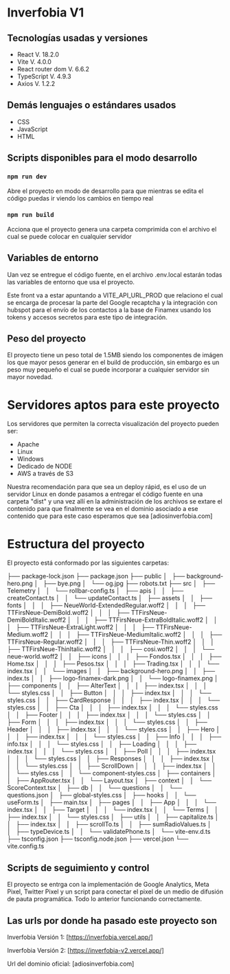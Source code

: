 # Inverfobia V1

## Tecnologías usadas y versiones

- React V. 18.2.0
- Vite V. 4.0.0
- React router dom V. 6.6.2
- TypeScript V. 4.9.3
- Axios V. 1.2.2

## Demás lenguajes o estándares usados

- CSS
- JavaScript
- HTML

## Scripts disponibles para el modo desarrollo

### `npm run dev`

Abre el proyecto en modo de desarrollo para que mientras se edita el código puedas ir viendo los cambios en tiempo real

### `npm run build`

Acciona que el proyecto genera una carpeta comprimida con el archivo el cual se puede colocar en cualquier servidor

## Variables de entorno

Uan vez se entregue el código fuente, en el archivo .env.local estarán todas las variables de entorno que usa el proyecto.

Este front va a estar apuntando a VITE_API_URL_PROD que relaciono el cual se encarga de procesar la parte del Google recaptcha y la integración con hubspot para el envío de los contactos a la base de Finamex usando los tokens y accesos secretos para este tipo de integración.

## Peso del proyecto

El proyecto tiene un peso total de 1.5MB siendo los componentes de imágen los que mayor pesos generar en el build de producción, sin embargo es un peso muy pequeño el cual se puede incorporar a cualquier servidor sin mayor novedad.

# Servidores aptos para este proyecto

Los servidores que permiten la correcta visualización del proyecto pueden ser:

- Apache
- Linux
- Windows
- Dedicado de NODE
- AWS a través de S3

Nuestra recomendación para que sea un deploy rápid, es el uso de un servidor Linux en donde pasamos a entregar el código fuente en una carpeta "dist" y una vez allí en la administración de los archivos se extare el contenido para que finalmente se vea en el dominio asociado a ese contenido que para este caso esperamos que sea [adiosinverfobia.com]

# Estructura del proyecto

El proyecto está conformado por las siguientes carpetas:

├── package-lock.json
├── package.json
├── public
│   ├── background-hero.png
│   ├── bye.png
│   └── og.jpg
├── robots.txt
├── src
│   ├── Telemetry
│   │   └── rollbar-config.ts
│   ├── apis
│   │   ├── createContact.ts
│   │   └── updateContact.ts
│   ├── assets
│   │   ├── fonts
│   │   │   ├── NeueWorld-ExtendedRegular.woff2
│   │   │   ├── TTFirsNeue-DemiBold.woff2
│   │   │   ├── TTFirsNeue-DemiBoldItalic.woff2
│   │   │   ├── TTFirsNeue-ExtraBoldItalic.woff2
│   │   │   ├── TTFirsNeue-ExtraLight.woff2
│   │   │   ├── TTFirsNeue-Medium.woff2
│   │   │   ├── TTFirsNeue-MediumItalic.woff2
│   │   │   ├── TTFirsNeue-Regular.woff2
│   │   │   ├── TTFirsNeue-Thin.woff2
│   │   │   ├── TTFirsNeue-ThinItalic.woff2
│   │   │   ├── cosi.woff2
│   │   │   └── neue-world.woff2
│   │   ├── icons
│   │   │   ├── Fondos.tsx
│   │   │   ├── Home.tsx
│   │   │   ├── Pesos.tsx
│   │   │   ├── Trading.tsx
│   │   │   └── index.tsx
│   │   └── images
│   │   ├── background-hero.png
│   │   ├── index.ts
│   │   ├── logo-finamex-dark.png
│   │   └── logo-finamex.png
│   ├── components
│   │   ├── AlterText
│   │   │   ├── index.tsx
│   │   │   └── styles.css
│   │   ├── Button
│   │   │   ├── index.tsx
│   │   │   └── styles.css
│   │   ├── CardResponse
│   │   │   ├── index.tsx
│   │   │   └── styles.css
│   │   ├── Cta
│   │   │   ├── index.tsx
│   │   │   └── styles.css
│   │   ├── Footer
│   │   │   ├── index.tsx
│   │   │   └── styles.css
│   │   ├── Form
│   │   │   ├── index.tsx
│   │   │   └── styles.css
│   │   ├── Header
│   │   │   ├── index.tsx
│   │   │   └── styles.css
│   │   ├── Hero
│   │   │   ├── index.tsx
│   │   │   └── styles.css
│   │   ├── Info
│   │   │   ├── info.tsx
│   │   │   └── styles.css
│   │   ├── Loading
│   │   │   ├── index.tsx
│   │   │   └── styles.css
│   │   ├── Poll
│   │   │   ├── index.tsx
│   │   │   └── styles.css
│   │   ├── Responses
│   │   │   ├── index.tsx
│   │   │   └── styles.css
│   │   ├── ScrollDown
│   │   │   ├── index.tsx
│   │   │   └── styles.css
│   │   └── component-styles.css
│   ├── containers
│   │   ├── AppRouter.tsx
│   │   └── Layout.tsx
│   ├── context
│   │   └── ScoreContext.tsx
│   ├── db
│   │   └── questions
│   │   └── questions.json
│   ├── global-styles.css
│   ├── hooks
│   │   └── useForm.ts
│   ├── main.tsx
│   ├── pages
│   │   ├── App
│   │   │   └── index.tsx
│   │   ├── Target
│   │   │   └── index.tsx
│   │   └── Terms
│   │   ├── index.tsx
│   │   └── styles.css
│   ├── utils
│   │   ├── capitalize.ts
│   │   ├── index.tsx
│   │   ├── scrollTo.ts
│   │   ├── sumRadioValues.ts
│   │   ├── typeDevice.ts
│   │   └── validatePhone.ts
│   └── vite-env.d.ts
├── tsconfig.json
├── tsconfig.node.json
├── vercel.json
└── vite.config.ts

## Scripts de seguimiento y control

El proyecto se entrga con la implementación de Google Analytics, Meta Pixel, Twitter Pixel y un script para conectar el pixel de un medio de difusión de pauta programática. Todo lo anterior funcionando correctamente.

## Las urls por donde ha pasado este proyecto son

Inverfobia Versión 1:
[https://inverfobia.vercel.app/]

Inverfobia Versión 2:
[https://inverfobia-v2.vercel.app/]

Url del dominio oficial:
[adiosinverfobia.com]
